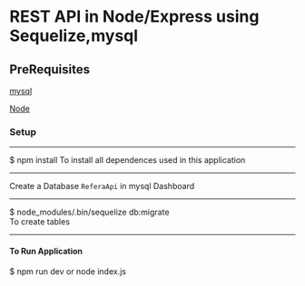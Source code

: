 # REST API in Node/Express using Sequelize,mysql


## PreRequisites
 [mysql](https://www.mysql.com/downloads/)

 [Node](https://nodejs.org/en/download/)

### Setup
---
 $ npm install
 To install all dependences used in this application

---
Create a Database `ReferaApi` in mysql Dashboard

---
$ node_modules/.bin/sequelize db:migrate      
To create tables

---
#### To Run Application

$ npm run dev or node index.js
```